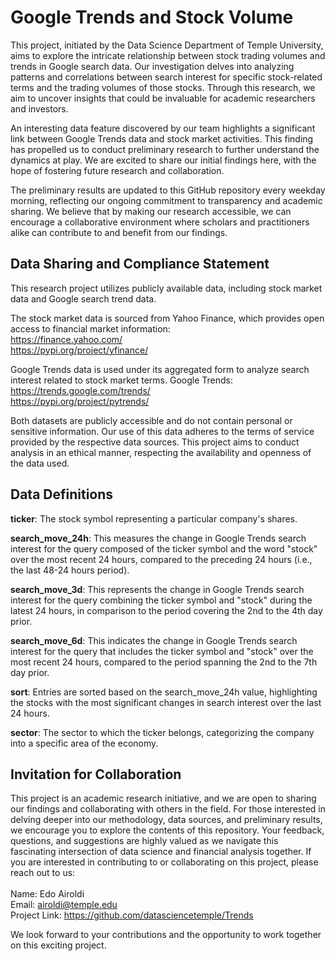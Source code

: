 # Google Trends and Stock Volume 

This project, initiated by the Data Science Department of Temple University, aims to explore the intricate relationship between stock trading volumes and trends in Google search data. Our investigation delves into analyzing patterns and correlations between search interest for specific stock-related terms and the trading volumes of those stocks. Through this research, we aim to uncover insights that could be invaluable for academic researchers and investors.

An interesting data feature discovered by our team highlights a significant link between Google Trends data and stock market activities. This finding has propelled us to conduct preliminary research to further understand the dynamics at play. We are excited to share our initial findings here, with the hope of fostering future research and collaboration.

The preliminary results are updated to this GitHub repository every weekday morning, reflecting our ongoing commitment to transparency and academic sharing. We believe that by making our research accessible, we can encourage a collaborative environment where scholars and practitioners alike can contribute to and benefit from our findings.


## Data Sharing and Compliance Statement

This research project utilizes publicly available data, including stock market data and Google search trend data. <br>

The stock market data is sourced from Yahoo Finance, which provides open access to financial market information: <br>
https://finance.yahoo.com/ <br>
https://pypi.org/project/yfinance/ <br>

Google Trends data is used under its aggregated form to analyze search interest related to stock market terms. Google Trends: <br> 
https://trends.google.com/trends/ <br> 
https://pypi.org/project/pytrends/ <br>

Both datasets are publicly accessible and do not contain personal or sensitive information. Our use of this data adheres to the terms of service provided by the respective data sources. This project aims to conduct analysis in an ethical manner, respecting the availability and openness of the data used.


## Data Definitions
**ticker**: The stock symbol representing a particular company's shares. <br>

**search_move_24h**: This measures the change in Google Trends search interest for the query composed of the ticker symbol and the word "stock" over the most recent 24 hours, compared to the preceding 24 hours (i.e., the last 48-24 hours period). <br>

**search_move_3d**: This represents the change in Google Trends search interest for the query combining the ticker symbol and "stock" during the latest 24 hours, in comparison to the period covering the 2nd to the 4th day prior. <br>

**search_move_6d**: This indicates the change in Google Trends search interest for the query that includes the ticker symbol and "stock" over the most recent 24 hours, compared to the period spanning the 2nd to the 7th day prior. <br>

**sort**: Entries are sorted based on the search_move_24h value, highlighting the stocks with the most significant changes in search interest over the last 24 hours. <br>

**sector**: The sector to which the ticker belongs, categorizing the company into a specific area of the economy. <br> 


## Invitation for Collaboration
This project is an academic research initiative, and we are open to sharing our findings and collaborating with others in the field. For those interested in delving deeper into our methodology, data sources, and preliminary results, we encourage you to explore the contents of this repository. Your feedback, questions, and suggestions are highly valued as we navigate this fascinating intersection of data science and financial analysis together. If you are interested in contributing to or collaborating on this project, please reach out to us: <br> <br> 
Name: Edo Airoldi <br>
Email: airoldi@temple.edu  <br>
Project Link: https://github.com/datasciencetemple/Trends  <br>

We look forward to your contributions and the opportunity to work together on this exciting project.


